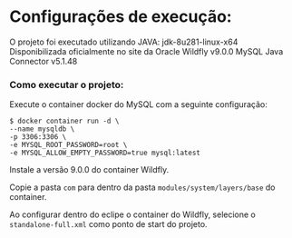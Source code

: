 # Configurações de execução:

O projeto foi executado utilizando
    JAVA: jdk-8u281-linux-x64
Disponibilizada oficialmente no site da Oracle
    Wildfly v9.0.0
    MySQL Java Connector v5.1.48 

### Como executar o projeto:

Execute o container docker do MySQL com a seguinte configuração:

```shell
$ docker container run -d \
--name mysqldb \
-p 3306:3306 \
-e MYSQL_ROOT_PASSWORD=root \
-e MYSQL_ALLOW_EMPTY_PASSWORD=true mysql:latest
```

Instale a versão 9.0.0 do container Wildfly.

Copie a pasta `com` para dentro da pasta `modules/system/layers/base` do container.

Ao configurar dentro do eclipe o container do Wildfly, selecione o `standalone-full.xml` como ponto de start do projeto.